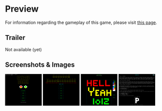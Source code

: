 # Preview
For information regarding the gameplay of this game, please visit [this page](https://wlhcode.github.io/picross-maker).

## Trailer
Not available (yet)

## Screenshots & Images
<img src="https://raw.githubusercontent.com/wlhcode/picross-maker/master/scrshot/1.png" alt="drawing" width="120"/> <img src="https://raw.githubusercontent.com/wlhcode/picross-maker/master/scrshot/2.png" alt="drawing" width="120"/> <img src="https://raw.githubusercontent.com/wlhcode/picross-maker/master/scrshot/3.png" alt="drawing" width="120"/> <img src="https://raw.githubusercontent.com/wlhcode/picross-maker/master/scrshot/4.png" alt="drawing" width="120"/>
